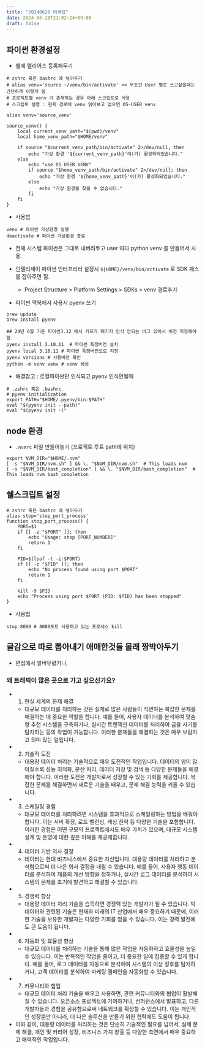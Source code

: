 ```yaml
---
title: "20240628 미세팁"
date: 2024-06-28T21:02:24+09:00
draft: false
---
```


## 파이썬 환경설정

- 쉘에 엘리어스 등록해두기
```shell
# zshrc 혹은 bashrc 에 넣어두기
# alias venv='source ~/venv/bin/activate' << 무조건 User 별로 쓰고싶을때는 간단하게 이렇게 씀
# 프로젝트별 venv 가 존재하는 경우 아래 스크립트로 사용
# 스크립트 설명 : 현재 경로에 venv 읽어보고 없으면 OS-USER venv

alias venv='source_venv'

source_venv() {
    local current_venv_path="$(pwd)/venv"
    local home_venv_path="$HOME/venv"

    if source "$current_venv_path/bin/activate" 2>/dev/null; then
        echo "가상 환경 '${current_venv_path}'이(가) 활성화되었습니다."
    else
        echo "use OS USER VENV"
        if source "$home_venv_path/bin/activate" 2>/dev/null; then
            echo "가상 환경 '${home_venv_path}'이(가) 활성화되었습니다."
        else
            echo "가상 환경을 찾을 수 없습니다."
        fi
    fi
}

```
- 사용법
```shell
venv # 파이썬 가상환경 실행
deactivate # 파이썬 가상환경 종료
```
- 전체 시스템 파이썬은 그대로 내버려두고 user 마다 python venv 를 만들어서 사용. 
- 인텔리제이 파이썬 인터프리터 설정시 `${HOME}/venv/bin/activate` 로 SDK 패스를 잡아주면 됨.
  - Project Structure > Platform Settings > SDKs > venv 경로추가

- 파이썬 맥북에서 사용시 pyenv 쓰기
```shell
brew update
brew install pyenv

## 24년 6월 기준 파이썬3.12 에서 카프가 패키지 인식 안되는 버그 있어서 버전 지정해야함
pyenv install 3.10.11  # 파이썬 특정버전 설치
pyenv local 3.10.11 # 파이썬 특정버전으로 지정
pyenv versions # 사용버전 확인
python -m venv venv # venv 생성
```

- 해결참고 : 로컬파이썬만 인식되고 pyenv 인식안될때
```shell
# .zshrc 혹은 .bashrc
# pyenv initialization
export PATH="$HOME/.pyenv/bin:$PATH"
eval "$(pyenv init --path)"
eval "$(pyenv init -)"
```

## node 환경
- `.nvmrc` 파일 만들어놓기 (프로젝트 루트 path에 위치)
```text
export NVM_DIR="$HOME/.nvm"
[ -s "$NVM_DIR/nvm.sh" ] && \. "$NVM_DIR/nvm.sh"  # This loads nvm
[ -s "$NVM_DIR/bash_completion" ] && \. "$NVM_DIR/bash_completion"  # This loads nvm bash_completion
```

## 쉘스크립트 설정
```shell
# zshrc 혹은 bashrc 에 넣어두기
alias stop='stop_port_process'
function stop_port_process() {
    PORT=$1
    if [[ -z "$PORT" ]]; then
        echo "Usage: stop [PORT_NUMBER]"
        return 1
    fi

    PID=$(lsof -t -i:$PORT)
    if [[ -z "$PID" ]]; then
        echo "No process found using port $PORT"
        return 1
    fi

    kill -9 $PID
    echo "Process using port $PORT (PID: $PID) has been stopped"
}
```

- 사용법
```shell
stop 8080 # 8080포트 사용하고 있는 프로세스 kill
```


## 글감으로 따로 뽑아내기 애매한것들 몰래 짱박아두기
- 면접에서 얼버무렸거나, 
### 왜 트래픽이 많은 곳으로 가고 싶으신가요?

- 1. 현실 세계의 문제 해결
  - 대규모 데이터를 처리하는 것은 실제로 많은 사람들이 직면하는 복잡한 문제를 해결하는 데 중요한 역할을 합니다. 예를 들어, 사용자 데이터를 분석하여 맞춤형 추천 시스템을 구축하거나, 실시간 트랜잭션 데이터를 처리하여 금융 사기를 탐지하는 등의 작업이 가능합니다. 이러한 문제들을 해결하는 것은 매우 보람차고 의미 있는 일입니다.
- 2. 기술적 도전
  - 대용량 데이터 처리는 기술적으로 매우 도전적인 작업입니다. 데이터의 양이 많아질수록 성능 최적화, 분산 처리, 데이터 저장 및 검색 등 다양한 문제들을 해결해야 합니다. 이러한 도전은 개발자로서 성장할 수 있는 기회를 제공합니다. 복잡한 문제를 해결하면서 새로운 기술을 배우고, 문제 해결 능력을 키울 수 있습니다.
- 3. 스케일링 경험
  - 대규모 데이터를 처리하려면 시스템을 효과적으로 스케일링하는 방법을 배워야 합니다. 이는 서버 확장, 로드 밸런싱, 캐싱 전략 등 다양한 기술을 포함합니다. 이러한 경험은 어떤 규모의 프로젝트에서도 매우 가치가 있으며, 대규모 시스템 설계 및 운영에 대한 깊은 이해를 제공해줍니다.
- 4. 데이터 기반 의사 결정
  - 데이터는 현대 비즈니스에서 중요한 자산입니다. 대용량 데이터를 처리하고 분석함으로써 더 나은 의사 결정을 내릴 수 있습니다. 예를 들어, 사용자 행동 데이터를 분석하여 제품의 개선 방향을 정하거나, 실시간 로그 데이터를 분석하여 시스템의 문제를 조기에 발견하고 해결할 수 있습니다.
- 5. 경쟁력 향상
  - 대용량 데이터 처리 기술을 습득하면 경쟁력 있는 개발자가 될 수 있습니다. 빅데이터와 관련된 기술은 현재와 미래의 IT 산업에서 매우 중요하기 때문에, 이러한 기술을 보유한 개발자는 다양한 기회를 얻을 수 있습니다. 이는 경력 발전에도 큰 도움이 됩니다.
- 6. 자동화 및 효율성 향상
  - 대규모 데이터를 처리하는 기술을 통해 많은 작업을 자동화하고 효율성을 높일 수 있습니다. 이는 반복적인 작업을 줄이고, 더 중요한 일에 집중할 수 있게 합니다. 예를 들어, 로그 데이터를 자동으로 분석하여 시스템의 이상 징후를 탐지하거나, 고객 데이터를 분석하여 마케팅 캠페인을 자동화할 수 있습니다.
- 7. 커뮤니티와 협업
  - 대규모 데이터 처리 기술을 배우고 사용하면, 관련 커뮤니티와의 협업이 활발해질 수 있습니다. 오픈소스 프로젝트에 기여하거나, 컨퍼런스에서 발표하고, 다른 개발자들과 경험을 공유함으로써 네트워크를 확장할 수 있습니다. 이는 개인적인 성장뿐만 아니라, 더 나은 솔루션을 만들기 위한 협력에도 도움이 됩니다.
- 이와 같이, 대용량 데이터를 처리하는 것은 단순히 기술적인 필요를 넘어서, 실제 문제 해결, 개인 및 커리어 성장, 비즈니스 가치 창출 등 다양한 측면에서 매우 중요하고 매력적인 작업입니다.